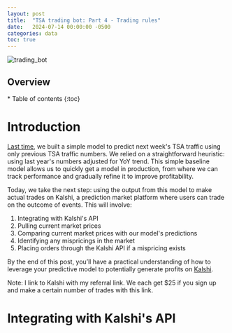 ```yaml
---
layout: post
title:  "TSA trading bot: Part 4 - Trading rules"
date:   2024-07-14 00:00:00 -0500
categories: data
toc: true
---
```


![trading_bot](/assets/tsa_trading_bot/baseline_model_title_image.png)

<h2> Overview </h2>
* Table of contents
{:toc}

# Introduction
[Last time](https://ferraijv.github.io/posts/data/2024/07/05/tsa-exploratory-analysis.html), we built a simple model to 
predict next week's TSA traffic using only previous TSA traffic numbers. We relied on a straightforward heuristic: using 
last year's numbers adjusted for YoY trend. This simple baseline model allows us to quickly get a model in production, 
from where we can track performance and gradually refine it to improve profitability.

Today, we take the next step: using the output from this model to make actual trades on Kalshi, a prediction market 
platform where users can trade on the outcome of events. This will involve:

1. Integrating with Kalshi's API
2. Pulling current market prices
3. Comparing current market prices with our model's predictions
4. Identifying any mispricings in the market
5. Placing orders through the Kalshi API if a mispricing exists

By the end of this post, you’ll have a practical understanding of how to leverage your predictive model to potentially 
generate profits on [Kalshi](kalshi.com/sign-up/?referral=c9d2b0f1-b339-4878-b61c-65c4e7002b51).

Note: I link to Kalshi with my referral link. We each get $25 if you sign up and make a certain number of trades with
this link.

# Integrating with Kalshi's API



